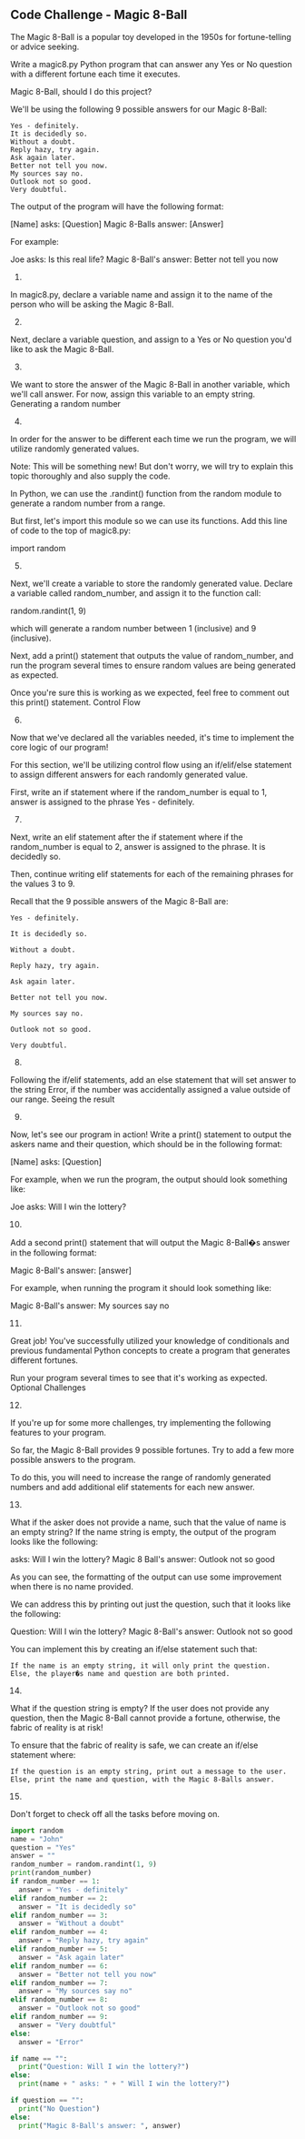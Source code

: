 ## Code Challenge - Magic 8-Ball

The Magic 8-Ball is a popular toy developed in the 1950s for fortune-telling or advice seeking.

Write a magic8.py Python program that can answer any Yes or No question with a different fortune each time it executes.

Magic 8-Ball, should I do this project?

We'll be using the following 9 possible answers for our Magic 8-Ball:

    Yes - definitely.
    It is decidedly so.
    Without a doubt.
    Reply hazy, try again.
    Ask again later.
    Better not tell you now.
    My sources say no.
    Outlook not so good.
    Very doubtful.

The output of the program will have the following format:

[Name] asks: [Question]
Magic 8-Balls answer: [Answer]

For example:

Joe asks: Is this real life?
Magic 8-Ball's answer: Better not tell you now

1.

In magic8.py, declare a variable name and assign it to the name of the person who will be asking the Magic 8-Ball.

2.

Next, declare a variable question, and assign to a Yes or No question you'd like to ask the Magic 8-Ball.

3.

We want to store the answer of the Magic 8-Ball in another variable, which we'll call answer. For now, assign this variable to an empty string.
Generating a random number

4.

In order for the answer to be different each time we run the program, we will utilize randomly generated values.

Note: This will be something new! But don't worry, we will try to explain this topic thoroughly and also supply the code.

In Python, we can use the .randint() function from the random module to generate a random number from a range.

But first, let's import this module so we can use its functions. Add this line of code to the top of magic8.py:

import random

5.

Next, we'll create a variable to store the randomly generated value. Declare a variable called random_number, and assign it to the function call:

random.randint(1, 9)

which will generate a random number between 1 (inclusive) and 9 (inclusive).

Next, add a print() statement that outputs the value of random_number, and run the program several times to ensure random values are being generated as expected.

Once you're sure this is working as we expected, feel free to comment out this print() statement.
Control Flow

6.

Now that we've declared all the variables needed, it's time to implement the core logic of our program!

For this section, we'll be utilizing control flow using an if/elif/else statement to assign different answers for each randomly generated value.

First, write an if statement where if the random_number is equal to 1, answer is assigned to the phrase Yes - definitely.

7.

Next, write an elif statement after the if statement where if the random_number is equal to 2, answer is assigned to the phrase. It is decidedly so.

Then, continue writing elif statements for each of the remaining phrases for the values 3 to 9.

Recall that the 9 possible answers of the Magic 8-Ball are:

    Yes - definitely.

    It is decidedly so.

    Without a doubt.

    Reply hazy, try again.

    Ask again later.

    Better not tell you now.

    My sources say no.

    Outlook not so good.

    Very doubtful.

8.

Following the if/elif statements, add an else statement that will set answer to the string Error, if the number was accidentally assigned a value outside of our range.
Seeing the result

9.

Now, let's see our program in action! Write a print() statement to output the askers name and their question, which should be in the following format:

[Name] asks: [Question]

For example, when we run the program, the output should look something like:

Joe asks: Will I win the lottery?

10.

Add a second print() statement that will output the Magic 8-Ball�s answer in the following format:

Magic 8-Ball's answer: [answer]

For example, when running the program it should look something like:

Magic 8-Ball's answer: My sources say no

11.

Great job! You've successfully utilized your knowledge of conditionals and previous fundamental Python concepts to create a program that generates different fortunes.

Run your program several times to see that it's working as expected.
Optional Challenges

12.

If you're up for some more challenges, try implementing the following features to your program.

So far, the Magic 8-Ball provides 9 possible fortunes. Try to add a few more possible answers to the program.

To do this, you will need to increase the range of randomly generated numbers and add additional elif statements for each new answer.

13.

What if the asker does not provide a name, such that the value of name is an empty string? If the name string is empty, the output of the program looks like the following:

 asks: Will I win the lottery?
Magic 8 Ball's answer: Outlook not so good

As you can see, the formatting of the output can use some improvement when there is no name provided.

We can address this by printing out just the question, such that it looks like the following:

Question: Will I win the lottery?
Magic 8-Ball's answer: Outlook not so good

You can implement this by creating an if/else statement such that:

    If the name is an empty string, it will only print the question.
    Else, the player�s name and question are both printed.

14.

What if the question string is empty? If the user does not provide any question, then the Magic 8-Ball cannot provide a fortune, otherwise, the fabric of reality is at risk!

To ensure that the fabric of reality is safe, we can create an if/else statement where:

    If the question is an empty string, print out a message to the user.
    Else, print the name and question, with the Magic 8-Balls answer.

15.

Don't forget to check off all the tasks before moving on.


```py
import random
name = "John"
question = "Yes"
answer = ""
random_number = random.randint(1, 9)
print(random_number)
if random_number == 1:
  answer = "Yes - definitely"
elif random_number == 2:
  answer = "It is decidedly so"
elif random_number == 3:
  answer = "Without a doubt"
elif random_number == 4:
  answer = "Reply hazy, try again"
elif random_number == 5:
  answer = "Ask again later"
elif random_number == 6:
  answer = "Better not tell you now"
elif random_number == 7:
  answer = "My sources say no"
elif random_number == 8:
  answer = "Outlook not so good"
elif random_number == 9:
  answer = "Very doubtful"
else:
  answer = "Error"

if name == "":
  print("Question: Will I win the lottery?")
else:
  print(name + " asks: " + " Will I win the lottery?")

if question == "":
  print("No Question")
else: 
  print("Magic 8-Ball's answer: ", answer)
```
